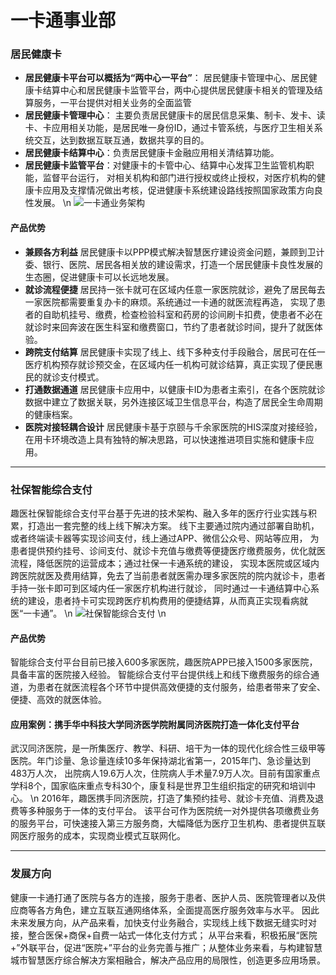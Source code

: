 一卡通事业部
===
### 居民健康卡
* **居民健康卡平台可以概括为“两中心一平台”**：
居民健康卡管理中心、居民健康卡结算中心和居民健康卡监管平台，两中心提供居民健康卡相关的管理及结算服务，一平台提供对相关业务的全面监管
* **居民健康卡管理中心**：
主要负责居民健康卡的居民信息采集、制卡、发卡、读卡、卡应用相关功能，是居民唯一身份ID，通过卡管系统，与医疗卫生相关系统交互，达到数据互联互通，数据共享的目的。
* **居民健康卡结算中心**：负责居民健康卡金融应用相关清结算功能。
* **居民健康卡监管平台**：对健康卡的卡管中心、结算中心发挥卫生监管机构职能，监督平台运行，
对相关机构和部门进行授权或终止授权，对医疗机构的健康卡应用及支撑情况做出考核，促进健康卡系统建设路线按照国家政策方向良性发展。
\n ![一卡通业务架构](/static/images/one-card1.png)
#### 产品优势
* **兼顾各方利益**
居民健康卡以PPP模式解决智慧医疗建设资金问题，兼顾到卫计委、银行、医院、居民各相关放的建设需求，打造一个居民健康卡良性发展的生态圈，促进健康卡可以长远地发展。
* **就诊流程便捷**
居民持一张卡就可在区域内任意一家医院就诊，避免了居民每去一家医院都需要重复办卡的麻烦。系统通过一卡通的就医流程再造，
实现了患者的自助机挂号、缴费，检查检验科室和药房的诊间刷卡扣费，使患者不必在就诊时来回奔波在医生科室和缴费窗口，节约了患者就诊时间，提升了就医体验。
* **跨院支付结算**
居民健康卡实现了线上、线下多种支付手段融合，居民可在任一医疗机构预存就诊预交金，在区域内任一机构可就诊结算，真正实现了便民惠民的就诊支付模式。
* **打通数据通道**
居民健康卡应用中，以健康卡ID为患者主索引，在各个医院就诊数据中建立了数据关联，另外连接区域卫生信息平台，构造了居民全生命周期的健康档案。
* **医院对接轻耦合设计**
居民健康卡基于京颐与千余家医院的HIS深度对接经验，在用卡环境改造上具有独特的解决思路，可以快速推进项目实施和健康卡应用。

***
### 社保智能综合支付
趣医社保智能综合支付平台基于先进的技术架构、融入多年的医疗行业实践与积累，打造出一套完整的线上线下解决方案。
线下主要通过院内通过部署自助机，或者终端读卡器等实现诊间支付，线上通过APP、微信公众号、网站等应用，
为患者提供预约挂号、诊间支付、就诊卡充值与缴费等便捷医疗缴费服务，优化就医流程，降低医院的运营成本；通过社保一卡通系统的建设，
实现本医院或区域内跨医院就医及费用结算，免去了当前患者就医需办理多家医院的院内就诊卡，患者手持一张卡即可到区域内任一家医疗机构进行就诊，
同时通过一卡通结算中心系统的建设，患者持卡可实现跨医疗机构费用的便捷结算，从而真正实现看病就医“一卡通”。
\n ![社保智能综合支付](/static/images/one-card2.png) \n
#### 产品优势
智能综合支付平台目前已接入600多家医院，趣医院APP已接入1500多家医院，具备丰富的医院接入经验。
智能综合支付平台提供线上和线下缴费服务的综合通道，为患者在就医流程各个环节中提供高效便捷的支付服务，给患者带来了安全、便捷、高效的就医体验。
#### 应用案例：携手华中科技大学同济医学院附属同济医院打造一体化支付平台
武汉同济医院，是一所集医疗、教学、科研、培干为一体的现代化综合性三级甲等医院。年门诊量、急诊量连续10多年保持湖北省第一，2015年门、急诊量达到483万人次，
出院病人19.6万人次，住院病人手术量7.9万人次。目前有国家重点学科8个，国家临床重点专科30个，康复科是世界卫生组织指定的研究和培训中心。
\n 2016年，趣医携手同济医院，打造了集预约挂号、就诊卡充值、消费及退费等多种服务于一体的支付平台。
该平台可作为医院统一对外提供各项缴费业务的服务平台，可快速接入第三方服务商，大幅降低为医疗卫生机构、患者提供互联网医疗服务的成本，实现商业模式互联网化。

***
### 发展方向
健康一卡通打通了医院与各方的连接，服务于患者、医护人员、医院管理者以及供应商等各方角色，建立互联互通网络体系，全面提高医疗服务效率与水平。
因此未来发展方向，从产品来看，加快支付业务融合，实现线上线下数据无缝实时对接，整合医保+商保+自费一站式一体化支付方式；
从平台来看，积极拓展“医院+”外联平台，促进“医院+”平台的业务完善与推广；从整体业务来看，与构建智慧城市智慧医疗综合解决方案相融合，解决产品应用的局限性，创造更多应用场景。